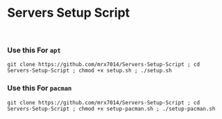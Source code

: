 # Servers Setup Script

<br />

### Use this For `apt`
```
git clone https://github.com/mrx7014/Servers-Setup-Script ; cd Servers-Setup-Script ; chmod +x setup.sh ; ./setup.sh
```

### Use this For `pacman`
```
git clone https://github.com/mrx7014/Servers-Setup-Script ; cd Servers-Setup-Script ; chmod +x setup-pacman.sh ; ./setup-pacman.sh
```
